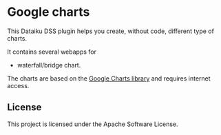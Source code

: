 # Google charts

This Dataiku DSS plugin helps you create, without code, different type of charts.

It contains several webapps for 
* waterfall/bridge chart.

The charts are based on the [Google Charts library](https://developers.google.com/chart/) and requires internet access.

## License 

This project is licensed under the Apache Software License.